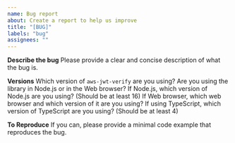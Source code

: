 ```yaml
---
name: Bug report
about: Create a report to help us improve
title: "[BUG]"
labels: "bug"
assignees: ""
---
```


**Describe the bug**
Please provide a clear and concise description of what the bug is.

**Versions**
Which version of `aws-jwt-verify` are you using?
Are you using the library in Node.js or in the Web browser?
If Node.js, which version of Node.js are you using? (Should be at least 16)
If Web browser, which web browser and which version of it are you using?
If using TypeScript, which version of TypeScript are you using? (Should be at least 4)

**To Reproduce**
If you can, please provide a minimal code example that reproduces the bug.
